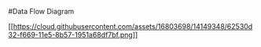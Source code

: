#Data Flow Diagram 


[[https://cloud.githubusercontent.com/assets/16803698/14149348/62530d32-f669-11e5-8b57-1951a68df7bf.png]]


 
